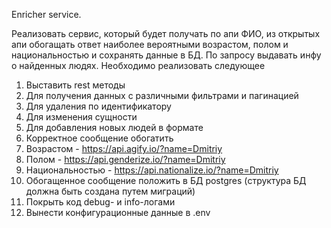 Enricher service.

Реализовать сервис, который будет получать по апи ФИО, из открытых апи обогащать
ответ наиболее вероятными возрастом, полом и национальностью и сохранять данные в
БД. По запросу выдавать инфу о найденных людях. Необходимо реализовать следующее
1. Выставить rest методы
1. Для получения данных с различными фильтрами и пагинацией
2. Для удаления по идентификатору
3. Для изменения сущности
4. Для добавления новых людей в формате
2. Корректное сообщение обогатить
1. Возрастом - https://api.agify.io/?name=Dmitriy
2. Полом - https://api.genderize.io/?name=Dmitriy
3. Национальностью - https://api.nationalize.io/?name=Dmitriy
3. Обогащенное сообщение положить в БД postgres (структура БД должна быть создана
   путем миграций)
4. Покрыть код debug- и info-логами
5. Вынести конфигурационные данные в .env